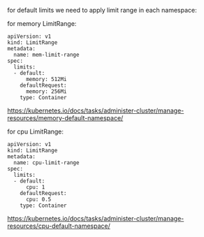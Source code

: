 for default limits we need to apply limit range in each namespace:

for memory LimitRange:

```
apiVersion: v1
kind: LimitRange
metadata:
  name: mem-limit-range
spec:
  limits:
  - default:
      memory: 512Mi
    defaultRequest:
      memory: 256Mi
    type: Container
```

https://kubernetes.io/docs/tasks/administer-cluster/manage-resources/memory-default-namespace/


for cpu LimitRange:

```
apiVersion: v1
kind: LimitRange
metadata: 
  name: cpu-limit-range
spec:
  limits:
  - default:
      cpu: 1
    defaultRequest: 
      cpu: 0.5
    type: Container
```

https://kubernetes.io/docs/tasks/administer-cluster/manage-resources/cpu-default-namespace/







